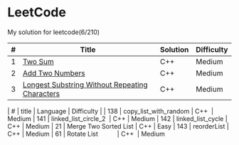 # LeetCode

My solution for leetcode(6/210)

| # | Title | Solution | Difficulty |
|---|-------|----------|------------|
|1  | [Two Sum](https://leetcode.com/problems/two-sum/) | C++ | Medium |
|2  | [Add Two Numbers](https://leetcode.com/problems/add-two-numbers/) | C++ | Medium |
|3  | [Longest Substring Without Repeating Characters](https://leetcode.com/problems/longest-substring-without-repeating-characters/) | C++ | Medium |


| # | title | Language | Difficulty |
| 138 | copy_list_with_random | C++  | Medium
| 141 | linked_list_circle_2  | C++  | Medium
| 142 | linked_list_cycle     | C++  | Medium
| 21  | Merge Two Sorted List      | C++  | Easy
| 143 | reorderList           | C++  | Medium 
| 61  | Rotate List           | C++  | Medium 
